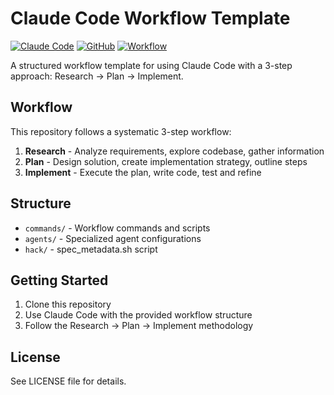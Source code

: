 # Claude Code Workflow Template

[![Claude Code](https://img.shields.io/badge/Claude%20Code-Enabled-blue.svg)](https://claude.ai/code)
[![GitHub](https://img.shields.io/badge/GitHub-Repo-lightgrey.svg)](https://github.com)
[![Workflow](https://img.shields.io/badge/Workflow-3%20Steps-green.svg)](#workflow)

A structured workflow template for using Claude Code with a 3-step approach: Research → Plan → Implement.

## Workflow

This repository follows a systematic 3-step workflow:

1. **Research** - Analyze requirements, explore codebase, gather information
2. **Plan** - Design solution, create implementation strategy, outline steps  
3. **Implement** - Execute the plan, write code, test and refine

## Structure

- `commands/` - Workflow commands and scripts
- `agents/` - Specialized agent configurations
- `hack/` - spec_metadata.sh script

## Getting Started

1. Clone this repository
2. Use Claude Code with the provided workflow structure
3. Follow the Research → Plan → Implement methodology

## License

See LICENSE file for details.
